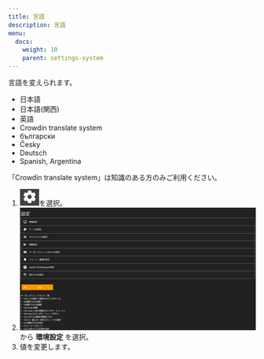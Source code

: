 ```yaml
---
title: 言語
description: 言語
menu:
  docs:
    weight: 10
    parent: settings-system
---
```


言語を変えられます。
* 日本語
* 日本語(関西)
* 英語
* Crowdin translate system
* български
* Česky
* Deutsch
* Spanish, Argentina

「Crowdin translate system」は知識のある方のみご利用ください。

1. ![settings1](https://raw.githubusercontent.com/cutls/TheDeskDocs/master/media/settings1.png)を選択。
1. ![settings2](https://raw.githubusercontent.com/cutls/TheDeskDocs/master/media/settings2.png)  
から __環境設定__ を選択。
1. 値を変更します。
